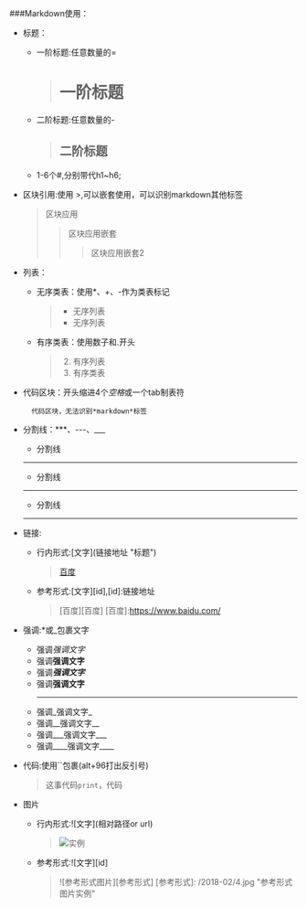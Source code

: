 ###Markdown使用：
* 标题：
	* 一阶标题:任意数量的=
		> 一阶标题
		> =======
	* 二阶标题:任意数量的-
		> 二阶标题
		> -------
	* 1-6个#,分别带代h1~h6;
* 区块引用:使用 >,可以嵌套使用，可以识别markdown其他标签
	> 区块应用
	>> 区块应用嵌套
	>>> 区块应用嵌套2
* 列表：
	* 无序类表：使用*、+、-作为类表标记
		> * 无序列表
		> * 无序列表
	* 有序类表：使用数子和.开头
		> 2. 有序列表
		> 2. 有序类表
* 代码区块：开头缩进4个*空格*或一个tab制表符

		代码区块，无法识别*markdown*标签
* 分割线：***、---、___
	* 分割线
	* ***
	* 分割线
	 - - -
	* 分割线
	 ____
* 链接:
	* 行内形式:\[文字](链接地址 "标题")
		> [百度](https://www.baidu.com/ "百度链接")
	* 参考形式:\[文字][id],\[id]:链接地址
		> [百度][百度]
		> [百度]:https://www.baidu.com/
* 强调:*或_包裹文字
	* 强调*强调文字*
	* 强调**强调文字**
	* 强调***强调文字***
	* 强调****强调文字****
		___
	* 强调_强调文字_
	* 强调__强调文字__
	* 强调___强调文字___
	* 强调____强调文字____
* 代码:使用``包裹(alt+96打出反引号)
	> 这事代码`print`，代码
* 图片 
	* 行内形式:\![文字](相对路径or url)
		> ![实例](/2018-02/4.jpg "行内形式图片实例")
	* 参考形式:\![文字][id]
		> ![参考形式图片][参考形式]
		> [参考形式]: /2018-02/4.jpg "参考形式图片实例"